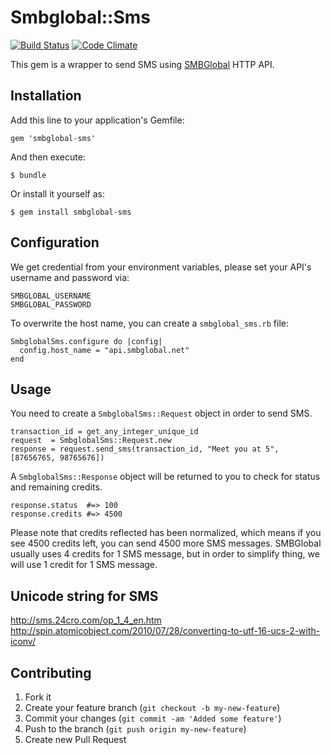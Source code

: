 # Smbglobal::Sms

[![Build
Status](https://secure.travis-ci.org/mech/smbglobal-sms.png?branch=master)](http://travis-ci.org/mech/smbglobal-sms)
[![Code
Climate](https://codeclimate.com/badge.png)](https://codeclimate.com/github/mech/smbglobal-sms)

This gem is a wrapper to send SMS using
[SMBGlobal](http://www.smbglobal.net/web-based-sms-system.html) HTTP API.

## Installation

Add this line to your application's Gemfile:

    gem 'smbglobal-sms'

And then execute:

    $ bundle

Or install it yourself as:

    $ gem install smbglobal-sms

## Configuration

We get credential from your environment variables, please set your API's
username and password via:

    SMBGLOBAL_USERNAME
    SMBGLOBAL_PASSWORD

To overwrite the host name, you can create a `smbglobal_sms.rb` file:

    SmbglobalSms.configure do |config|
      config.host_name = "api.smbglobal.net"
    end

## Usage

You need to create a `SmbglobalSms::Request` object in order to send
SMS.

    transaction_id = get_any_integer_unique_id
    request  = SmbglobalSms::Request.new
    response = request.send_sms(transaction_id, "Meet you at 5", [87656765, 98765676])

A `SmbglobalSms::Response` object will be returned to you to check for
status and remaining credits.

    response.status  #=> 100
    response.credits #=> 4500

Please note that credits reflected has been normalized, which means if
you see 4500 credits left, you can send 4500 more SMS messages.
SMBGlobal usually uses 4 credits for 1 SMS message, but in order to
simplify thing, we will use 1 credit for 1 SMS message.

## Unicode string for SMS

http://sms.24cro.com/op_1_4_en.htm
http://spin.atomicobject.com/2010/07/28/converting-to-utf-16-ucs-2-with-iconv/

## Contributing

1. Fork it
2. Create your feature branch (`git checkout -b my-new-feature`)
3. Commit your changes (`git commit -am 'Added some feature'`)
4. Push to the branch (`git push origin my-new-feature`)
5. Create new Pull Request
